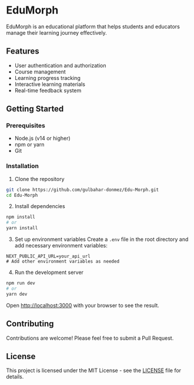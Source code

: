 # EduMorph

EduMorph is an educational platform that helps students and educators manage their learning journey effectively.

## Features

- User authentication and authorization
- Course management
- Learning progress tracking
- Interactive learning materials
- Real-time feedback system

## Getting Started

### Prerequisites

- Node.js (v14 or higher)
- npm or yarn
- Git

### Installation

1. Clone the repository
```bash
git clone https://github.com/gulbahar-donmez/Edu-Morph.git
cd Edu-Morph
```

2. Install dependencies
```bash
npm install
# or
yarn install
```

3. Set up environment variables
Create a `.env` file in the root directory and add necessary environment variables:
```env
NEXT_PUBLIC_API_URL=your_api_url
# Add other environment variables as needed
```

4. Run the development server
```bash
npm run dev
# or
yarn dev
```

Open [http://localhost:3000](http://localhost:3000) with your browser to see the result.

## Contributing

Contributions are welcome! Please feel free to submit a Pull Request.

## License

This project is licensed under the MIT License - see the [LICENSE](LICENSE) file for details. 